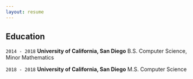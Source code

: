 ```yaml
---
layout: resume
---
```


## Education
`2014 - 2018`
__University of California, San Diego__
B.S. Computer Science, Minor Mathematics

`2018 - 2018`
__University of California, San Diego__
M.S. Computer Science
